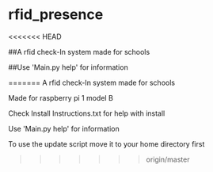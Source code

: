 # rfid_presence
<<<<<<< HEAD

##A rfid check-In system made for schools


##Use 'Main.py help' for information

=======
A rfid check-In system made for schools

Made for raspberry pi 1 model B

Check Install Instructions.txt for help with install 

Use 'Main.py help' for information

To use the update script move it to your home directory first
>>>>>>> origin/master

